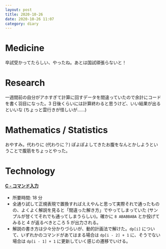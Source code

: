 ```yaml
---
layout: post
title: 2020-10-26
date: 2020-10-26 11:07
category: diary
---
```


# Medicine
卒試受かってたらしい、やったね。あとは国試頑張らないと！

# Research
一週間前の自分がアホすぎて計算に回すデータを間違っていたので余計にコードを書く羽目になった。3 日後くらいには計算終わると思うけど、いい結果が出るといいな (ちょっと雲行きが怪しいが……)

# Mathematics / Statistics
おやすみ。代わりに (代わりに？) ぽよぽよしてきたお腹をなんとかしようということで腹筋をちょっとやった。

# Technology

#### [C - コマンド入力](https://atcoder.jp/contests/arc002/tasks/arc002_3)
- 所要時間: 18 分
- 全通り試して正規表現で置換すればええやんと思って実際それで通ったものの、よくよく解説を見ると「間違った解き方」でやってしまっていた (サンプルが甘くてそれでも通ってしまうらしい)。確かに `8
ABABBABA` とか投げてみると 4 が返るべきところ 5 が出力される。
- 解説の書き方は少々分かりづらいが、動的計画法で解けた。`dp[i]` について、いずれかのコマンドがあてはまる場合は `dp[i - 2] + 1` に、そうでない場合は `dp[i - 1] + 1` に更新していく感じの遷移でいける。
